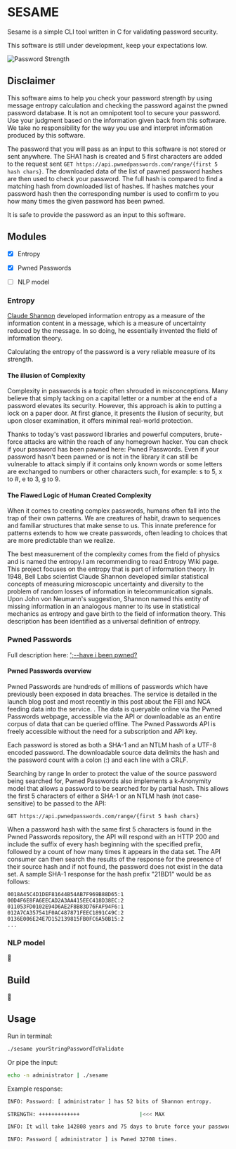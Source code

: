 # SESAME

Sesame is a simple CLI tool written in C for validating password security.

This software is still under development, keep your expectations low.


![Password Strength](https://imgs.xkcd.com/comics/password_strength.png)


## Disclaimer

This software aims to help you check your password strength by using message entropy calculation and checking the password against the pwned password database. It is not an omnipotent tool to secure your password. Use your judgment based on the information given back from this software. We take no responsibility for the way you use and interpret information produced by this software.

The password that you will pass as an input to this software is not stored or sent anywhere. The SHA1 hash is created and 5 first characters are added to the request sent `GET https://api.pwnedpasswords.com/range/{first 5 hash chars}`. The downloaded  data of the list of pawned password hashes are then used to check your password. The full hash is compared to find a matching hash from downloaded list of hashes. If hashes matches your password hash then the corresponding number is used to confirm to you how many times the given password has been pwned.

It is safe to provide the password as an input to this software.


## Modules

- [x] Entropy
- [x] Pwned Passwords
- [ ] NLP model


### Entropy

[Claude Shannon](https://en.wikipedia.org/wiki/Claude_Shannon) developed information entropy as a measure of the information content in a message, which is a measure of uncertainty reduced by the message. In so doing, he essentially invented the field of information theory.

Calculating the entropy of the password is a very reliable measure of its strength.

#### The illusion of Complexity

Complexity in passwords is a topic often shrouded in misconceptions. Many believe that simply tacking on a capital letter or a number at the end of a password elevates its security. However, this approach is akin to putting a lock on a paper door. At first glance, it presents the illusion of security, but upon closer examination, it offers minimal real-world protection.

Thanks to today's vast password libraries and powerful computers, brute-force attacks are within the reach of any homegrown hacker. You can check if your password has been pawned here: Pwned Passwords. Even if your password hasn't been pawned or is not in the library it can still be vulnerable to attack simply if it contains only known words or some letters are exchanged to numbers or other characters such, for example: s to 5, x to #, e to 3, g to 9.

#### The Flawed Logic of Human Created Complexity

When it comes to creating complex passwords, humans often fall into the trap of their own patterns. We are creatures of habit, drawn to sequences and familiar structures that make sense to us. This innate preference for patterns extends to how we create passwords, often leading to choices that are more predictable than we realize.

The best measurement of the complexity comes from the field of physics and is named the entropy.I am recommending to read Entropy Wiki page. This project focuses on the entropy that is part of information theory. In 1948, Bell Labs scientist Claude Shannon developed similar statistical concepts of measuring microscopic uncertainty and diversity to the problem of random losses of information in telecommunication signals. Upon John von Neumann's suggestion, Shannon named this entity of missing information in an analogous manner to its use in statistical mechanics as entropy and gave birth to the field of information theory. This description has been identified as a universal definition of entropy.


### Pwned Passwords

Full description here: [';--have i been pwned?](https://haveibeenpwned.com/API/v3#SearchingPwnedPasswordsByRange)

#### Pwned Passwords overview

Pwned Passwords are hundreds of millions of passwords which have previously been exposed in data breaches. The service is detailed in the launch blog post and most recently in this post about the FBI and NCA feeding data into the service. . The data is queryable online via the Pwned Passwords webpage, accessible via the API or downloadable as an entire corpus of data that can be queried offline. The Pwned Passwords API is freely accessible without the need for a subscription and API key.

Each password is stored as both a SHA-1 and an NTLM hash of a UTF-8 encoded password. The downloadable source data delimits the hash and the password count with a colon (:) and each line with a CRLF.

Searching by range
In order to protect the value of the source password being searched for, Pwned Passwords also implements a k-Anonymity model that allows a password to be searched for by partial hash. This allows the first 5 characters of either a SHA-1 or an NTLM hash (not case-sensitive) to be passed to the API:

```
GET https://api.pwnedpasswords.com/range/{first 5 hash chars}
```

When a password hash with the same first 5 characters is found in the Pwned Passwords repository, the API will respond with an HTTP 200 and include the suffix of every hash beginning with the specified prefix, followed by a count of how many times it appears in the data set. The API consumer can then search the results of the response for the presence of their source hash and if not found, the password does not exist in the data set. A sample SHA-1 response for the hash prefix "21BD1" would be as follows:

```
0018A45C4D1DEF81644B54AB7F969B88D65:1
00D4F6E8FA6EECAD2A3AA415EEC418D38EC:2
011053FD0102E94D6AE2F8B83D76FAF94F6:1
012A7CA357541F0AC487871FEEC1891C49C:2
0136E006E24E7D152139815FB0FC6A50B15:2
...
```

### NLP model

:construction:


## Build

:construction:


## Usage

Run in terminal:

```sh
./sesame yourStringPasswordToValidate
```

Or pipe the input:
```sh
echo -n administrator | ./sesame
```

Example response:

```sh
INFO: Password: [ administrator ] has 52 bits of Shannon entropy.

STRENGTH: +++++++++++++                   |<<< MAX

INFO: It will take 142808 years and 75 days to brute force your password with speed of 1000 guesses/second.

INFO: Password [ administrator ] is Pwned 32708 times.
```

